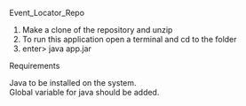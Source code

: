 Event_Locator_Repo

1. Make a clone of the repository and unzip
2. To run this application open a terminal and cd to the folder
3. enter> java app.jar

Requirements

Java to be installed on the system.  
Global variable for java should be added. 